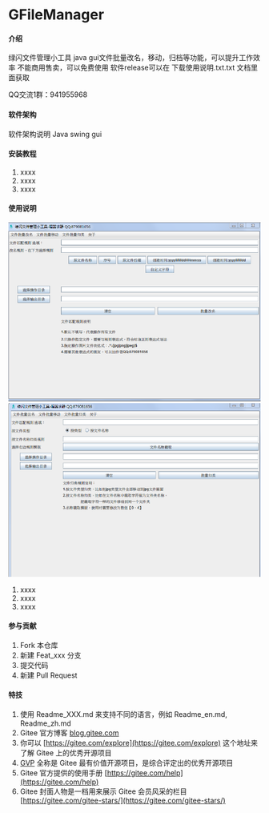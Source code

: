 # GFileManager

#### 介绍
绿闪文件管理小工具
java gui文件批量改名，移动，归档等功能，可以提升工作效率
不能商用售卖，可以免费使用
软件release可以在 下载使用说明.txt.txt 文档里面获取

QQ交流1群：941955968

#### 软件架构
软件架构说明
Java swing gui

#### 安装教程

1.  xxxx
2.  xxxx
3.  xxxx

#### 使用说明
![输入图片说明](WechatIMG933.jpg)
![输入图片说明](WechatIMG934.jpg)
1.  xxxx
2.  xxxx
3.  xxxx

#### 参与贡献

1.  Fork 本仓库
2.  新建 Feat_xxx 分支
3.  提交代码
4.  新建 Pull Request


#### 特技

1.  使用 Readme\_XXX.md 来支持不同的语言，例如 Readme\_en.md, Readme\_zh.md
2.  Gitee 官方博客 [blog.gitee.com](https://blog.gitee.com)
3.  你可以 [https://gitee.com/explore](https://gitee.com/explore) 这个地址来了解 Gitee 上的优秀开源项目
4.  [GVP](https://gitee.com/gvp) 全称是 Gitee 最有价值开源项目，是综合评定出的优秀开源项目
5.  Gitee 官方提供的使用手册 [https://gitee.com/help](https://gitee.com/help)
6.  Gitee 封面人物是一档用来展示 Gitee 会员风采的栏目 [https://gitee.com/gitee-stars/](https://gitee.com/gitee-stars/)
